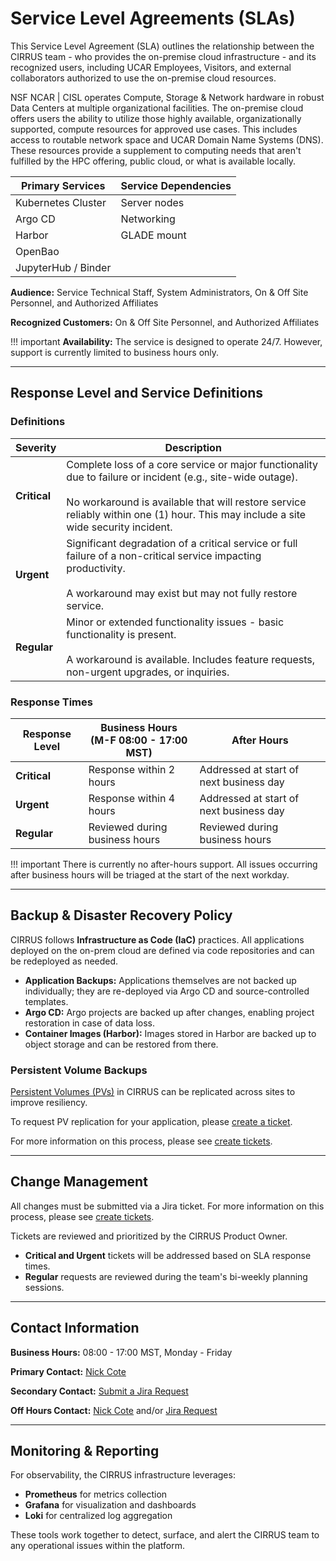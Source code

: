 # Service Level Agreements (SLAs)

This Service Level Agreement (SLA) outlines the relationship between the CIRRUS team - who provides the on-premise cloud infrastructure - and its recognized users, including UCAR Employees, Visitors, and external collaborators authorized to use the on-premise cloud resources.

NSF NCAR | CISL operates Compute, Storage & Network hardware in robust Data Centers at multiple organizational facilities. The on-premise cloud offers users the ability to utilize those highly available, organizationally supported, compute resources for approved use cases. This includes access to routable network space and UCAR Domain Name Systems (DNS). These resources provide a supplement to computing needs that aren't fulfilled by the HPC offering, public cloud, or what is available locally.

| **Primary Services** | **Service Dependencies** |
|----------------------|--------------------------|
| Kubernetes Cluster  | Server nodes             |
| Argo CD             | Networking               |
| Harbor              | GLADE mount              |
| OpenBao             |                          |
| JupyterHub / Binder |                          |

**Audience:** Service Technical Staff, System Administrators, On & Off Site Personnel, and Authorized Affiliates

**Recognized Customers:** On & Off Site Personnel, and Authorized Affiliates

!!! important
    **Availability:** The service is designed to operate 24/7. However, support is currently limited to business hours only.

---

## Response Level and Service Definitions

### Definitions

| **Severity** | **Description** |
|--------------|-----------------|
| **Critical** | Complete loss of a core service or major functionality due to failure or incident (e.g., site-wide outage).<br><br>No workaround is available that will restore service reliably within one (1) hour. This may include a site wide security incident. |
| **Urgent**   | Significant degradation of a critical service or full failure of a non-critical service impacting productivity.<br><br>A workaround may exist but may not fully restore service. |
| **Regular**  | Minor or extended functionality issues - basic functionality is present.<br><br>A workaround is available. Includes feature requests, non-urgent upgrades, or inquiries. |

### Response Times

| **Response Level** | **Business Hours**<br>(M-F 08:00 - 17:00 MST) | **After Hours** |
|--------------------|------------------------------------------------|-----------------|
| **Critical**       | Response within 2 hours                       | Addressed at start of next business day |
| **Urgent**         | Response within 4 hours                       | Addressed at start of next business day |
| **Regular**        | Reviewed during business hours                 | Reviewed during business hours |

!!! important
    There is currently no after-hours support. All issues occurring after business hours will be triaged at the start of the next workday.

---

## Backup & Disaster Recovery Policy

CIRRUS follows **Infrastructure as Code (IaC)** practices. All applications deployed on the on-prem cloud are defined via code repositories and can be redeployed as needed.

- **Application Backups:** Applications themselves are not backed up individually; they are re-deployed via Argo CD and source-controlled templates.
- **Argo CD:** Argo projects are backed up after changes, enabling project restoration in case of data loss.
- **Container Images (Harbor):** Images stored in Harbor are backed up to object storage and can be restored from there.

### Persistent Volume Backups

[Persistent Volumes (PVs)](../03-deploying-applications/additions.md#persistent-volumes) in CIRRUS can be replicated across sites to improve resiliency.

To request PV replication for your application, please [create a ticket](../02-interact-with-cirrus-team/create-tickets.md).

For more information on this process, please see [create tickets](../02-interact-with-cirrus-team/create-tickets.md).

---

## Change Management

All changes must be submitted via a Jira ticket. For more information on this process, please see [create tickets](../02-interact-with-cirrus-team/create-tickets.md).

Tickets are reviewed and prioritized by the CIRRUS Product Owner.

- **Critical and Urgent** tickets will be addressed based on SLA response times.
- **Regular** requests are reviewed during the team's bi-weekly planning sessions.

---

## Contact Information

**Business Hours:** 08:00 - 17:00 MST, Monday - Friday

**Primary Contact:** [Nick Cote](mailto:ncote@ucar.edu)

**Secondary Contact:** [Submit a Jira Request](https://jira.ucar.edu/secure/CreateIssueDetails!init.jspa?pid=18470&amp;issuetype=10903&amp;summary=User%20Request:)

**Off Hours Contact:** [Nick Cote](mailto:ncote@ucar.edu) and/or [Jira Request](https://jira.ucar.edu/secure/CreateIssueDetails!init.jspa?pid=18470&amp;issuetype=10903&amp;summary=User%20Request:)

---

## Monitoring & Reporting

For observability, the CIRRUS infrastructure leverages:

- **Prometheus** for metrics collection
- **Grafana** for visualization and dashboards  
- **Loki** for centralized log aggregation

These tools work together to detect, surface, and alert the CIRRUS team to any operational issues within the platform.